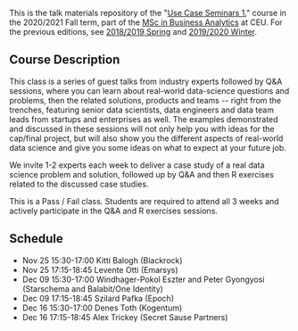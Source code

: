 This is the talk materials repository of the "[Use Case Seminars 1.](https://courses.ceu.edu/courses/2020-2021/use-case-seminars-1)" course in the 2020/2021 Fall term, part of the [MSc in Business Analytics](https://courses.ceu.edu/programs/ms/master-science-business-analytics) at CEU. For the previous editions, see [2018/2019 Spring](https://github.com/daroczig/CEU-use-case-seminars/tree/2019-spring) and [2019/2020 Winter](https://github.com/daroczig/CEU-use-case-seminars/tree/2020-winter).

## Course Description

This class is a series of guest talks from industry experts followed by Q&A sessions, where you can learn about real-world data-science questions and problems, then the related solutions, products and teams -- right from the trenches, featuring senior data scientists, data engineers and data team leads from startups and enterprises as well. The examples demonstrated and discussed in these sessions will not only help you with ideas for the cap/final project, but will also show you the different aspects of real-world data science and give you some ideas on what to expect at your future job.

We invite 1-2 experts each week to deliver a case study of a real data science problem and solution, followed up by Q&A and then R exercises related to the discussed case studies.

This is a Pass / Fail class. Students are required to attend all 3 weeks and actively participate in the Q&A and R exercises sessions.

## Schedule

* Nov 25 15:30-17:00 Kitti Balogh (Blackrock)
* Nov 25 17:15-18:45 Levente Otti (Emarsys)
* Dec 09 15:30-17:00 Windhager-Pokol Eszter and Peter Gyongyosi (Starschema and Balabit/One Identity)
* Dec 09 17:15-18:45 Szilard Pafka (Epoch)
* Dec 16 15:30-17:00 Denes Toth (Kogentum)
* Dec 16 17:15-18:45 Alex Trickey (Secret Sause Partners)
